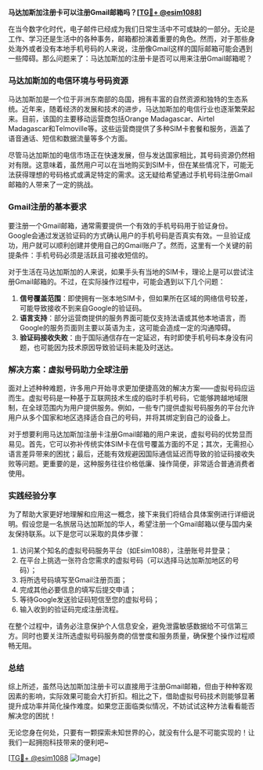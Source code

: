 **马达加斯加注册卡可以注册Gmail邮箱吗？[[TG💪+ @esim1088](https://t.me/s/esim1088)]**

在当今数字化时代，电子邮件已经成为我们日常生活中不可或缺的一部分。无论是工作、学习还是生活中的各种事务，邮箱都扮演着重要的角色。然而，对于那些身处海外或者没有本地手机号码的人来说，注册像Gmail这样的国际邮箱可能会遇到一些障碍。那么问题来了：马达加斯加的注册卡是否可以用来注册Gmail邮箱呢？

### 马达加斯加的电信环境与号码资源

马达加斯加是一个位于非洲东南部的岛国，拥有丰富的自然资源和独特的生态系统。近年来，随着经济的发展和技术的进步，马达加斯加的电信行业也逐渐繁荣起来。目前，该国的主要移动运营商包括Orange Madagascar、Airtel Madagascar和Telmoville等。这些运营商提供了多种SIM卡套餐和服务，涵盖了语音通话、短信和数据流量等多个方面。

尽管马达加斯加的电信市场正在快速发展，但与发达国家相比，其号码资源仍然相对有限。这意味着，虽然用户可以在当地购买到SIM卡，但在某些情况下，可能无法获得理想的号码格式或满足特定的需求。这无疑给希望通过手机号码注册Gmail邮箱的人带来了一定的挑战。

### Gmail注册的基本要求

要注册一个Gmail邮箱，通常需要提供一个有效的手机号码用于验证身份。Google会通过发送验证码的方式确认用户的手机号码是否真实有效。一旦验证成功，用户就可以顺利创建并使用自己的Gmail账户了。然而，这里有一个关键的前提条件：手机号码必须是活跃且可接收短信的。

对于生活在马达加斯加的人来说，如果手头有当地的SIM卡，理论上是可以尝试注册Gmail邮箱的。不过，在实际操作过程中，可能会遇到以下几个问题：

1. **信号覆盖范围**：即使拥有一张本地SIM卡，但如果所在区域的网络信号较差，可能导致接收不到来自Google的验证码。
2. **语言支持**：部分运营商提供的服务界面可能仅支持法语或其他本地语言，而Google的服务页面则主要以英语为主，这可能会造成一定的沟通障碍。
3. **验证码接收失败**：由于国际通信存在一定延迟，有时即使手机号码本身没有问题，也可能因为技术原因导致验证码未能及时送达。

### 解决方案：虚拟号码助力全球注册

面对上述种种难题，许多用户开始寻求更加便捷高效的解决方案——虚拟号码应运而生。虚拟号码是一种基于互联网技术生成的临时手机号码，它能够跨越地域限制，在全球范围内为用户提供服务。例如，一些专门提供虚拟号码服务的平台允许用户从多个国家和地区选择适合自己的号码，并将其绑定到自己的设备上。

对于想要利用马达加斯加注册卡注册Gmail邮箱的用户来说，虚拟号码的优势显而易见。首先，它可以弥补传统实体SIM卡在信号覆盖方面的不足；其次，无需担心语言差异带来的困扰；最后，还能有效规避因国际通信延迟而导致的验证码接收失败等问题。更重要的是，这种服务往往价格低廉、操作简便，非常适合普通消费者使用。

### 实践经验分享

为了帮助大家更好地理解和应用这一概念，接下来我们将结合具体案例进行详细说明。假设您是一名旅居马达加斯加的华人，希望注册一个Gmail邮箱以便与国内亲友保持联系。以下是您可以采取的具体步骤：

1. 访问某个知名的虚拟号码服务平台（如Esim1088），注册账号并登录；
2. 在平台上挑选一张符合您需求的虚拟号码（可以选择马达加斯加地区的号码）；
3. 将所选号码填写至Gmail注册页面；
4. 完成其他必要信息的填写后提交申请；
5. 等待Google发送验证码短信至您的虚拟号码；
6. 输入收到的验证码完成注册流程。

在整个过程中，请务必注意保护个人信息安全，避免泄露敏感数据给不可信第三方。同时也要关注所选虚拟号码服务商的信誉度和服务质量，确保整个操作过程顺畅无阻。

### 总结

综上所述，虽然马达加斯加注册卡可以直接用于注册Gmail邮箱，但由于种种客观因素的影响，实际效果可能会大打折扣。相比之下，借助虚拟号码技术则能够显著提升成功率并简化操作难度。如果您正面临类似情况，不妨试试这种方法看看能否解决您的困扰！

无论您身在何处，只要有一颗探索未知世界的心，就没有什么是不可能实现的！让我们一起拥抱科技带来的便利吧~ 

[[TG💪+ @esim1088](https://t.me/s/esim1088) ![Image](https://i.postimg.cc/4NQfJmqS/Snipaste-2025-05-13-00-14-12.png)]